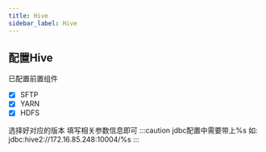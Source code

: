 ```yaml
---
title: Hive
sidebar_label: Hive
---
```


## 配置Hive

已配置前置组件

- [x] SFTP
- [x] YARN
- [x] HDFS

选择好对应的版本 填写相关参数信息即可
:::caution
jdbc配置中需要带上%s 如: jdbc:hive2://172.16.85.248:10004/%s
:::